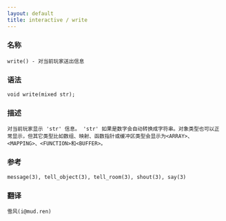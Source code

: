 ```yaml
---
layout: default
title: interactive / write
---
```


### 名称

    write() - 对当前玩家送出信息

### 语法

    void write(mixed str);

### 描述

    对当前玩家显示 'str' 信息。 'str' 如果是数字会自动转换成字符串。对象类型也可以正常显示，但其它类型比如数组、映射、函数指针或缓冲区类型会显示为<ARRAY>、<MAPPING>、<FUNCTION>和<BUFFER>。

### 参考

    message(3), tell_object(3), tell_room(3), shout(3), say(3)

### 翻译

    雪风(i@mud.ren)
